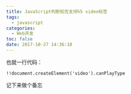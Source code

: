 ```yaml
---
title: JavaScript判断知否支持h5 video标签
tags:
  - javascript
categories:
  - Web开发
toc: false
date: 2017-10-27 14:36:10
---
```


也就一行代码：

```
!!document.createElement('video').canPlayType
```

记下来做个备忘

